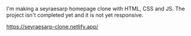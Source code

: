 I'm making a seyraesarp homepage clone with HTML, CSS and JS. The project isn't completed yet and it is not yet responsive.

https://seyraesarp-clone.netlify.app/
